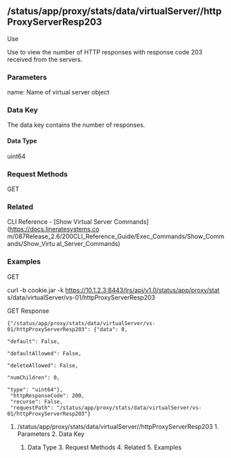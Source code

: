 ## /status/app/proxy/stats/data/virtualServer/<name>/httpProxyServerResp203

Use

Use to view the number of HTTP responses with response code 203 received from
the servers.

### Parameters

name: Name of virtual server object

### Data Key

The data key contains the number of responses.

#### Data Type

uint64

### Request Methods

GET

### Related

CLI Reference - [Show Virtual Server Commands](https://docs.lineratesystems.co
m/087Release_2.6/200CLI_Reference_Guide/Exec_Commands/Show_Commands/Show_Virtu
al_Server_Commands)

### Examples

GET

curl -b cookie.jar -k https://10.1.2.3:8443/lrs/api/v1.0/status/app/proxy/stat
s/data/virtualServer/vs-01/httpProxyServerResp203

GET Response

    
    
    {"/status/app/proxy/stats/data/virtualServer/vs-01/httpProxyServerResp203": {"data": 0,
                                                                               "default": False,
                                                                               "defaultAllowed": False,
                                                                               "deleteAllowed": False,
                                                                               "numChildren": 0,
                                                                               "type": "uint64"},
     "httpResponseCode": 200,
     "recurse": False,
     "requestPath": "/status/app/proxy/stats/data/virtualServer/vs-01/httpProxyServerResp203"}
    

  1. /status/app/proxy/stats/data/virtualServer/<name>/httpProxyServerResp203
    1. Parameters
    2. Data Key
      1. Data Type
    3. Request Methods
    4. Related
    5. Examples

